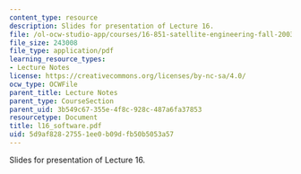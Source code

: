 ```yaml
---
content_type: resource
description: Slides for presentation of Lecture 16.
file: /ol-ocw-studio-app/courses/16-851-satellite-engineering-fall-2003/5d9af82827551ee0b09dfb50b5053a57_l16_software.pdf
file_size: 243008
file_type: application/pdf
learning_resource_types:
- Lecture Notes
license: https://creativecommons.org/licenses/by-nc-sa/4.0/
ocw_type: OCWFile
parent_title: Lecture Notes
parent_type: CourseSection
parent_uid: 3b549c67-355e-4f8c-928c-487a6fa37853
resourcetype: Document
title: l16_software.pdf
uid: 5d9af828-2755-1ee0-b09d-fb50b5053a57
---
```

Slides for presentation of Lecture 16.
